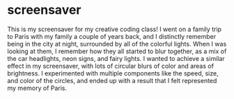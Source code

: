 # screensaver
This is my screensaver for my creative coding class! I went on a family trip to Paris with my family a couple of years back, and I distinctly remember being in the city at night, surrounded by all of the colorful lights. When I was looking at them, I remember how they all started to blur together, as a mix of the car headlights, neon signs, and fairy lights. I wanted to achieve a similar effect in my screensaver, with lots of circular blurs of color and areas of brightness.  I experimented with multiple components like the speed, size, and color of the circles, and ended up with a result that I felt represented my memory of Paris.
